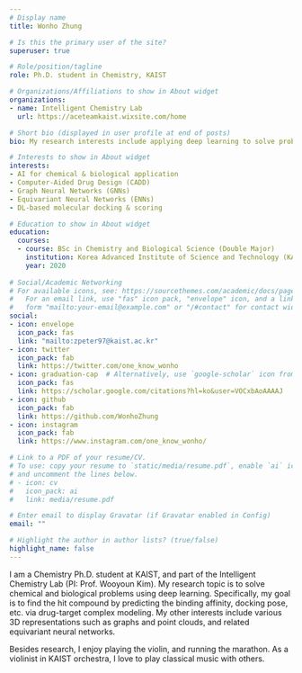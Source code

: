 ```yaml
---
# Display name
title: Wonho Zhung

# Is this the primary user of the site?
superuser: true

# Role/position/tagline
role: Ph.D. student in Chemistry, KAIST

# Organizations/Affiliations to show in About widget
organizations:
- name: Intelligent Chemistry Lab
  url: https://aceteamkaist.wixsite.com/home

# Short bio (displayed in user profile at end of posts)
bio: My research interests include applying deep learning to solve problems in chemistry and biology.

# Interests to show in About widget
interests:
- AI for chemical & biological application
- Computer-Aided Drug Design (CADD)
- Graph Neural Networks (GNNs)
- Equivariant Neural Networks (ENNs)
- DL-based molecular docking & scoring

# Education to show in About widget
education:
  courses:
  - course: BSc in Chemistry and Biological Science (Double Major)
    institution: Korea Advanced Institute of Science and Technology (KAIST)
    year: 2020
    
# Social/Academic Networking
# For available icons, see: https://sourcethemes.com/academic/docs/page-builder/#icons
#   For an email link, use "fas" icon pack, "envelope" icon, and a link in the
#   form "mailto:your-email@example.com" or "/#contact" for contact widget.
social:
- icon: envelope
  icon_pack: fas
  link: "mailto:zpeter97@kaist.ac.kr"
- icon: twitter
  icon_pack: fab
  link: https://twitter.com/one_know_wonho
- icon: graduation-cap  # Alternatively, use `google-scholar` icon from `ai` icon pack
  icon_pack: fas
  link: https://scholar.google.com/citations?hl=ko&user=VOCxbAoAAAAJ
- icon: github
  icon_pack: fab
  link: https://github.com/WonhoZhung
- icon: instagram
  icon_pack: fab
  link: https://www.instagram.com/one_know_wonho/

# Link to a PDF of your resume/CV.
# To use: copy your resume to `static/media/resume.pdf`, enable `ai` icons in `params.toml`, 
# and uncomment the lines below.
# - icon: cv
#   icon_pack: ai
#   link: media/resume.pdf

# Enter email to display Gravatar (if Gravatar enabled in Config)
email: ""

# Highlight the author in author lists? (true/false)
highlight_name: false
---
```


I am a Chemistry Ph.D. student at KAIST, and part of the Intelligent Chemistry Lab (PI: Prof. Wooyoun Kim). My research topic is to solve chemical and biological problems using deep learning. Specifically, my goal is to find the hit compound by predicting the binding affinity, docking pose, etc. via drug-target complex modeling. My other interests include various 3D representations such as graphs and point clouds, and related equivariant neural networks. 

Besides research, I enjoy playing the violin, and running the marathon. As a violinist in KAIST orchestra, I love to play classical music with others.
